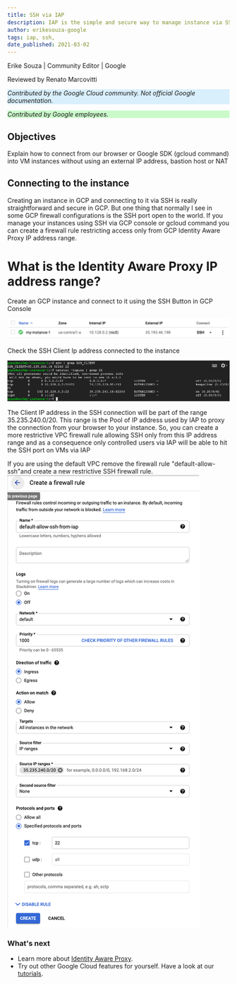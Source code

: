 ```yaml
---
title: SSH via IAP
description: IAP is the simple and secure way to manage instance via SSH.
author: erikesouza-google
tags: iap, ssh, 
date_published: 2021-03-02
---
```


Erike Souza | Community Editor | Google

Reviewed by Renato Marcovitti

<p style="background-color:#D9EFFC;"><i>Contributed by the Google Cloud community. Not official Google documentation.</i></p>
<p style="background-color:#CAFACA;"><i>Contributed by Google employees.</i></p>

## Objectives

Explain how to connect from our browser or Google SDK (gcloud command) into VM instances without using an external IP address, bastion host or NAT

## Connecting to the instance

Creating an instance in GCP and connecting to it via SSH is really straightforward and secure in GCP. But one thing that normally I see in some 
GCP firewall configurations is the SSH port open to the world. If you manage your instances using SSH via GCP console or gcloud command 
you can create a firewall rule restricting access only from GCP Identity Aware Proxy IP address range.

# What is the Identity Aware Proxy IP address range?

Create an GCP instance and connect to it using the SSH Button in GCP Console

![SSH button](ssh-to-vm.png?raw=true)


Check the SSH Client Ip address connected to the instance

![SSH client IP Address](check-ssh-client.png?raw=true)


The Client IP address in the SSH connection will be part of the range 35.235.240.0/20. This range is the Pool of IP address used by IAP to proxy the connection 
from your browser to your instance. So, you can create a more restrictive VPC firewall rule allowing SSH only from this IP address range and as a
consequence only controlled users via IAP will be able to hit the SSH port on VMs via IAP

If you are using the default VPC remove the firewall rule "default-allow-ssh"and create a new restrictive SSH firewall rule.  
![Firewall Rule](fw-rule-ssh.png?raw=true)

### What's next

- Learn more about [Identity Aware Proxy](https://cloud.google.com/iap/docs/using-tcp-forwarding).
- Try out other Google Cloud features for yourself. Have a look at our [tutorials](https://cloud.google.com/docs/tutorials).

